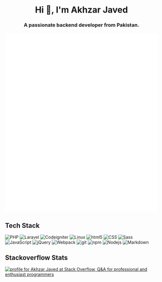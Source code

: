 <h1 align="center">Hi 👋, I'm Akhzar Javed</h1>
<h3 align="center">A passionate backend developer from Pakistan.</h3>

<a href="https://github.com/akhzarjaved">

![](https://github.com/akhzarjaved/akhzarjaved/blob/main/overview.svg)
![](https://github.com/akhzarjaved/akhzarjaved/blob/main/languages.svg)

</a>

## Tech Stack
<p>
  <img alt="PHP" src="https://img.shields.io/badge/PHP-474A8A?style=flat-square&logo=php&logoColor=white" />
  <img alt="Laravel" src="https://img.shields.io/badge/Laravel-E34F26?style=flat-square&logo=laravel&logoColor=white" />
  <img alt="Codeigniter" src="https://img.shields.io/badge/Codeigniter-F67214?style=flat-square&logo=codeigniter&logoColor=white" />
  <img alt="Linux" src="https://img.shields.io/badge/Linux-E34F26?style=flat-square&logo=linux&logoColor=white" />
  <img alt="html5" src="https://img.shields.io/badge/-HTML5-E34F26?style=flat-square&logo=html5&logoColor=white" />
  <img alt="CSS" src="https://img.shields.io/badge/CSS%20-%231572B6.svg?style=flat-square&logo=css3&logoColor=white" />
  <img alt="Sass" src="https://img.shields.io/badge/-Sass-CC6699?style=flat-square&logo=sass&logoColor=white" />
  <img alt="JavaScript" src="https://img.shields.io/badge/JavaScript%20-%23F7DF1E.svg?style=flat-square&logo=javascript&logoColor=black" />
  <img alt="jQuery" src="https://img.shields.io/badge/jQuery-474A8A?style=flat-square&logo=jquery&logoColor=black" />
  <img alt="Webpack" src="https://img.shields.io/badge/-Webpack-8DD6F9?style=flat-square&logo=webpack&logoColor=white" /> 
  <img alt="git" src="https://img.shields.io/badge/-Git-F05032?style=flat-square&logo=git&logoColor=white" />
  <img alt="npm" src="https://img.shields.io/badge/-NPM-CB3837?style=flat-square&logo=npm&logoColor=white" />
  <img alt="Nodejs" src="https://img.shields.io/badge/-Nodejs-43853d?style=flat-square&logo=Node.js&logoColor=white" />
  <img alt="Markdown" src="https://img.shields.io/badge/Markdown-%23000000.svg?style=flat-square&logo=markdown&logoColor=white" />
</p>

## Stackoverflow Stats
<a href="https://stackoverflow.com/users/8158202/akhzar-javed"><img src="https://stackoverflow.com/users/flair/8158202.png" width="208" height="58" alt="profile for Akhzar Javed at Stack Overflow, Q&amp;A for professional and enthusiast programmers" title="profile for Akhzar Javed at Stack Overflow, Q&amp;A for professional and enthusiast programmers"></a>
